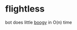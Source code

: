 # flightless
bot does little [boogy](https://discordapp.com/oauth2/authorize?&client_id=482463658228842505&scope=bot) in O(n) time
